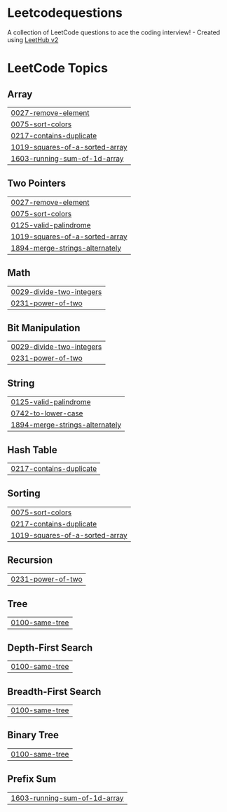 # Leetcodequestions
A collection of LeetCode questions to ace the coding interview! - Created using [LeetHub v2](https://github.com/arunbhardwaj/LeetHub-2.0)

<!---LeetCode Topics Start-->
# LeetCode Topics
## Array
|  |
| ------- |
| [0027-remove-element](https://github.com/harshadmt/Leetcodequestions/tree/master/0027-remove-element) |
| [0075-sort-colors](https://github.com/harshadmt/Leetcodequestions/tree/master/0075-sort-colors) |
| [0217-contains-duplicate](https://github.com/harshadmt/Leetcodequestions/tree/master/0217-contains-duplicate) |
| [1019-squares-of-a-sorted-array](https://github.com/harshadmt/Leetcodequestions/tree/master/1019-squares-of-a-sorted-array) |
| [1603-running-sum-of-1d-array](https://github.com/harshadmt/Leetcodequestions/tree/master/1603-running-sum-of-1d-array) |
## Two Pointers
|  |
| ------- |
| [0027-remove-element](https://github.com/harshadmt/Leetcodequestions/tree/master/0027-remove-element) |
| [0075-sort-colors](https://github.com/harshadmt/Leetcodequestions/tree/master/0075-sort-colors) |
| [0125-valid-palindrome](https://github.com/harshadmt/Leetcodequestions/tree/master/0125-valid-palindrome) |
| [1019-squares-of-a-sorted-array](https://github.com/harshadmt/Leetcodequestions/tree/master/1019-squares-of-a-sorted-array) |
| [1894-merge-strings-alternately](https://github.com/harshadmt/Leetcodequestions/tree/master/1894-merge-strings-alternately) |
## Math
|  |
| ------- |
| [0029-divide-two-integers](https://github.com/harshadmt/Leetcodequestions/tree/master/0029-divide-two-integers) |
| [0231-power-of-two](https://github.com/harshadmt/Leetcodequestions/tree/master/0231-power-of-two) |
## Bit Manipulation
|  |
| ------- |
| [0029-divide-two-integers](https://github.com/harshadmt/Leetcodequestions/tree/master/0029-divide-two-integers) |
| [0231-power-of-two](https://github.com/harshadmt/Leetcodequestions/tree/master/0231-power-of-two) |
## String
|  |
| ------- |
| [0125-valid-palindrome](https://github.com/harshadmt/Leetcodequestions/tree/master/0125-valid-palindrome) |
| [0742-to-lower-case](https://github.com/harshadmt/Leetcodequestions/tree/master/0742-to-lower-case) |
| [1894-merge-strings-alternately](https://github.com/harshadmt/Leetcodequestions/tree/master/1894-merge-strings-alternately) |
## Hash Table
|  |
| ------- |
| [0217-contains-duplicate](https://github.com/harshadmt/Leetcodequestions/tree/master/0217-contains-duplicate) |
## Sorting
|  |
| ------- |
| [0075-sort-colors](https://github.com/harshadmt/Leetcodequestions/tree/master/0075-sort-colors) |
| [0217-contains-duplicate](https://github.com/harshadmt/Leetcodequestions/tree/master/0217-contains-duplicate) |
| [1019-squares-of-a-sorted-array](https://github.com/harshadmt/Leetcodequestions/tree/master/1019-squares-of-a-sorted-array) |
## Recursion
|  |
| ------- |
| [0231-power-of-two](https://github.com/harshadmt/Leetcodequestions/tree/master/0231-power-of-two) |
## Tree
|  |
| ------- |
| [0100-same-tree](https://github.com/harshadmt/Leetcodequestions/tree/master/0100-same-tree) |
## Depth-First Search
|  |
| ------- |
| [0100-same-tree](https://github.com/harshadmt/Leetcodequestions/tree/master/0100-same-tree) |
## Breadth-First Search
|  |
| ------- |
| [0100-same-tree](https://github.com/harshadmt/Leetcodequestions/tree/master/0100-same-tree) |
## Binary Tree
|  |
| ------- |
| [0100-same-tree](https://github.com/harshadmt/Leetcodequestions/tree/master/0100-same-tree) |
## Prefix Sum
|  |
| ------- |
| [1603-running-sum-of-1d-array](https://github.com/harshadmt/Leetcodequestions/tree/master/1603-running-sum-of-1d-array) |
<!---LeetCode Topics End-->